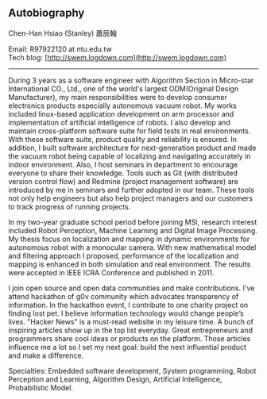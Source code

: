 ## Autobiography


Chen-Han Hsiao (Stanley) 蕭辰翰

Email: R97922120 at ntu.edu.tw  
Tech blog: [http://swem.logdown.com](http://swem.logdown.com)

---------------------------------------

During 3 years as a software engineer with Algorithm Section in Micro-star International CO., Ltd., one of the world's largest ODM(Original Design Manufacturer), my main responsibilities were to develop consumer electronics products especially autonomous vacuum robot. My works included linux-based application development on arm processor and implementation of artificial intelligence of robots. I also develop and maintain cross-platform software suite for field tests in real environments. With these software suite, product quality and reliability is ensured. In addition, I built software architecture for next-generation product and made the vacuum robot being capable of localizing and navigating accurately in indoor environment. Also, I host seminars in department to encourage everyone to share their knowledge. Tools such as Git (with distributed version control flow) and Redmine (project management software) are introduced by me in seminars and further adopted in our team. These tools not only help engineers but also help project managers and our customers to track progress of running projects.

In my two-year graduate school period before joining MSI, research interest included Robot Perception, Machine Learning and Digital Image Processing. My thesis focus on localization and mapping in dynamic environments for autonomous robot with a monocular camera. With new mathematical model and filtering approach I proposed, performance of the localization and mapping is enhanced in both simulation and real environment. The results were accepted in IEEE ICRA Conference and published in 2011.

I join open source and open data communities and make contributions. I've attend hackathon of g0v community which advocates transparency of information. In the hackathon event, I contribute to one charity project on finding lost pet. I believe information technology would change people’s lives. "Hacker News" is a must-read website in my leisure time. A bunch of inspiring articles show up in the top list everyday. Great entrepreneurs and programmers share cool ideas or products on the platform. Those articles influence me a lot so I set my next goal: build the next influential product and make a difference.

Specialties: Embedded software development, System programming, Robot Perception and Learning, Algorithm Design, Artificial Intelligence, Probabilistic Model.

